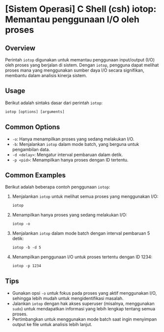 # [Sistem Operasi] C Shell (csh) iotop: Memantau penggunaan I/O oleh proses

## Overview
Perintah `iotop` digunakan untuk memantau penggunaan input/output (I/O) oleh proses yang berjalan di sistem. Dengan `iotop`, pengguna dapat melihat proses mana yang menggunakan sumber daya I/O secara signifikan, membantu dalam analisis kinerja sistem.

## Usage
Berikut adalah sintaks dasar dari perintah `iotop`:

```csh
iotop [options] [arguments]
```

## Common Options
- `-o`: Hanya menampilkan proses yang sedang melakukan I/O.
- `-b`: Menjalankan `iotop` dalam mode batch, yang berguna untuk pengambilan data.
- `-d <delay>`: Mengatur interval pembaruan dalam detik.
- `-p <pid>`: Menampilkan hanya proses dengan ID tertentu.

## Common Examples
Berikut adalah beberapa contoh penggunaan `iotop`:

1. Menjalankan `iotop` untuk melihat semua proses yang menggunakan I/O:
   ```csh
   iotop
   ```

2. Menampilkan hanya proses yang sedang melakukan I/O:
   ```csh
   iotop -o
   ```

3. Menjalankan `iotop` dalam mode batch dengan interval pembaruan 5 detik:
   ```csh
   iotop -b -d 5
   ```

4. Menampilkan penggunaan I/O untuk proses tertentu dengan ID 1234:
   ```csh
   iotop -p 1234
   ```

## Tips
- Gunakan opsi `-o` untuk fokus pada proses yang aktif menggunakan I/O, sehingga lebih mudah untuk mengidentifikasi masalah.
- Jalankan `iotop` dengan hak akses superuser (misalnya, menggunakan `sudo`) untuk mendapatkan informasi yang lebih lengkap tentang semua proses.
- Pertimbangkan untuk menggunakan mode batch saat ingin menyimpan output ke file untuk analisis lebih lanjut.